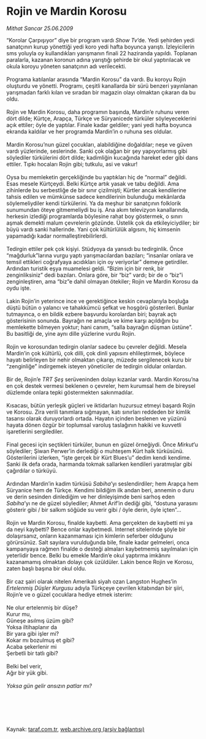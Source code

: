 # Rojin ve Mardin Korosu

*Mithat Sancar 25.06.2009*

<div class="taraf_structure_2col_1zq">
<div class="margen_n">



 <p>“Korolar Çarpışıyor” diye bir program vardı <i>Show Tv</i>’de. Yedi şehirden yedi sanatçının kurup yönettiği yedi koro yedi hafta boyunca yarıştı. İzleyicilerin sms yoluyla oy kullandıkları yarışmanın finali 22 haziranda yapıldı. Toplanan paralarla, kazanan koronun adına yarıştığı şehirde bir okul yaptırılacak ve okula koroyu yöneten sanatçının adı verilecekti. <br/><br/>Programa katılanlar arasında “Mardin Korosu” da vardı. Bu koroyu Rojin oluşturdu ve yönetti. Programı, çeşitli kanallarda bir sürü benzeri yayınlanan yarışmadan farklı kılan ve sıradan bir magazin olayı olmaktan çıkaran da bu oldu. <br/><br/>Rojin ve Mardin Korosu, daha programın başında, Mardin’e ruhunu veren dört dilde; Kürtçe, Arapça, Türkçe ve Süryanicede türküler söyleyeceklerini açık ettiler; öyle de yaptılar. Finale kadar geldiler; yani yedi hafta boyunca ekranda kaldılar ve her programda Mardin’in o ruhuna ses oldular. <br/><br/>Mardin Korosu’nun güzel çocukları, alabildiğine doğaldılar; neşe ve güven vardı yüzlerinde, seslerinde. Sanki çok olağan bir şey yapıyorlarmış gibi söylediler türkülerini dört dilde; kadimliğin kucağında hareket eder gibi dans ettiler. Tıpkı hocaları Rojin gibi; tutkulu, asi ve vakur! <br/><br/>Oysa bu memleketin gerçekliğinde bu yaptıkları hiç de “normal” değildi. Esas mesele Kürtçeydi. Belki Kürtçe artık yasak ve tabu değildi. Ama zihinlerde bu serbestliğe de bir sınır çizilmişti; Kürtler ancak kendilerine tahsis edilen ve mümkünse sadece kendilerinin bulunduğu mekânlarda söylemeliydiler kendi türkülerini. Ya da meşhur bir sanatçının folklorik sunumundan öteye gitmemeliydi bu iş. Ana akım televizyon kanallarında, herkesin izlediği programlarda böylesine rahat boy göstermek, o sınırı aşmak demekti malum çevrelerin gözünde. Üstelik çok da etkileyiciydiler; bir büyü vardı sanki hallerinde. Yani çok kültürlülük algısını, hiç kimsenin yapamadığı kadar normalleştirebilirlerdi. <br/><br/>Tedirgin ettiler pek çok kişiyi. Stüdyoya da yansıdı bu tedirginlik. Önce “mağdurluk”larına vurgu yaptı yarışmacılardan bazıları; “insanlar onlara ve temsil ettikleri coğrafyaya acıdıkları için oy veriyorlar” demeye getirdiler. Ardından turistik eşya muamelesi geldi. “Bizim için bir renk, bir zenginliksiniz” dedi bazıları. Onlara göre, bir “biz” vardı; bir de o “biz”i zenginleştiren, ama “biz”e dahil olmayan ötekiler; Rojin ve Mardin Korosu da oydu işte. <br/><br/>Lakin Rojin’in yeterince ince ve gerektiğince keskin cevaplarıyla boşluğa düştü bütün o yalancı ve tahakkümcü şefkat ve hoşgörü gösterileri. Bunlar tutmayınca, o en bildik ezbere başvurdu korolardan biri; bayrak açtı gösterisinin sonunda. Bayrağın ne amaçla ve kime karşı açıldığını bu memlekette bilmeyen yoktur; hani canım, “salla bayrağın düşman üstüne”. Bu basitliği de, yine aynı dille yüzlerine vurdu Rojin. <br/><br/>Rojin ve korosundan tedirgin olanlar sadece bu çevreler değildi. Mesela Mardin’in çok kültürlü, çok dilli, çok dinli yapısını ehlileştirmek, böylece hayatı belirleyen bir nehir olmaktan çıkarıp, müzede sergilenecek kuru bir “zenginliğe” indirgemek isteyen yöneticiler de tedirgin oldular onlardan. <br/><br/>Bir de, Rojin’e <i>TRT Şeş</i> serüveninden dolayı kızanlar vardı. Mardin Korosu’na en çok destek vermesi beklenen o çevreler, hem kurumsal hem de bireysel düzlemde onlara tepki göstermekten sakınmadılar. <br/><br/>Kısacası, bütün yerleşik güçleri ve iktidarları huzursuz etmeyi başardı Rojin ve Korosu. Zira verili tanımlara sığmayan, katı sınırları reddeden bir kimlik tasarısı olarak duruyorlardı ortada. Hayatın içinden beslenen ve yüzünü hayata dönen özgür bir toplumsal varoluş taslağının hakiki ve kuvvetli işaretlerini sergilediler. <br/><br/>Final gecesi için seçtikleri türküler, bunun en güzel örneğiydi. Önce <i>Mirkut</i>’u söylediler; Şiwan Perwer’in derlediği o muhteşem Kürt halk türküsünü. Gösterilerini izlerken, “işte gerçek bir Kürt Blues’u” dedim kendi kendime. Sanki ilk defa orada, harmanda tokmak sallarken kendileri yaratmışlar gibi çağırdılar o türküyü. <br/><br/>Ardından Mardin’in kadim türküsü <i>Sabiha</i>’yı seslendirdiler; hem Arapça hem Süryanice hem de Türkçe. Kendimi bildiğim ilk andan beri, annemin o duru ve derin sesinden dinlediğim ve her dinleyişimde beni sarhoş eden <i>Sabiha</i>’yı ne de güzel söylediler; Ahmet Arif’in dediği gibi, “dostuna yarasını gösterir gibi / bir salkım söğüde su verir gibi / öyle derin, öyle içten”... <br/><br/>Rojin ve Mardin Korosu, finalde kaybetti. Ama gerçekten de kaybetti mi ya da neyi kaybetti? Bence onlar kaybetmedi. Internet sitelerinde şöyle bir dolaşırsanız, onların kazanmaması için kimlerin seferber olduğunu görürsünüz. Salt sayılara vurulduğunda bile, finale kadar gelmeleri, onca kampanyaya rağmen finalde o desteği almaları kaybetmemiş sayılmaları için yeterlidir bence. Belki bu emekle Mardin’e okul yaptırma imkânını kazanamamış olmaktan dolayı çok üzüldüler. Lakin bence Rojin ve Korosu, zaten başlı başına bir okul oldu. <br/><br/>Bir caz şairi olarak nitelen Amerikalı siyah ozan Langston Hughes’in <i>Ertelenmiş Düşler Kurgusu</i> adıyla Türkçeye çevrilen kitabından bir şiiri, Rojin’e ve o güzel çocuklara hediye etmek isterim: <br/><br/>Ne olur ertelenmiş bir düşe? <br/>Kurur mu, <br/>Güneşe asılmış üzüm gibi? <br/>Yoksa iltihaplanır da <br/>Bir yara gibi işler mi? <br/>Kokar mı bozulmuş et gibi? <br/>Acaba şekerlenir mi <br/>Şerbetli bir tatlı gibi? <br/><br/>Belki bel verir, <br/>Ağır bir yük gibi.<i> <br/><br/>Yoksa gün gelir ansızın patlar mı?</i></p>
<br/>
<br/>
<br/>



<br/>


<div id="taraf_not">
</div>

</div>


</div>

Kaynak: [taraf.com.tr](http://www.taraf.com.tr:80/makale/6225.htm), [web.archive.org (arşiv bağlantısı)](http://web.archive.org/web/20091216134006/http://www.taraf.com.tr:80/makale/6225.htm)
